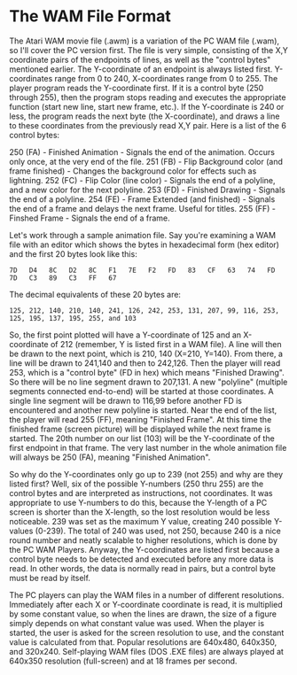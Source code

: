 # The WAM File Format

The Atari WAM movie file (.awm) is a variation of the PC WAM file (.wam), so I'll cover the PC version first.  The file is very simple, consisting of the X,Y coordinate pairs of the endpoints of lines, as well as the "control bytes" mentioned earlier.  The Y-coordinate of an endpoint is always listed first.  Y-coordinates range from 0 to 240, X-coordinates range from 0 to 255.  The player program reads the Y-coordinate first.  If it is a control byte (250 through 255), then the program stops reading and executes the appropriate function (start new line, start new frame, etc.).  If the Y-coordinate is 240 or less, the program reads the next byte (the X-coordinate), and draws a line to these coordinates from the previously read X,Y pair.  Here is a list of the 6 control bytes:

250 (FA)  - Finished Animation - Signals the end of the animation.  Occurs only once, at the very end of the file.
251 (FB) - Flip Background color (and frame finished) - Changes the background color for effects such as lightning.
252 (FC) - Flip Color (line color) - Signals the end of a polyline, and a new color for the next polyline.
253 (FD) - Finished Drawing - Signals the end of a polyline.
254 (FE) - Frame Extended (and finished) - Signals the end of a frame and delays the next frame.  Useful for titles.
255 (FF) - Finshed Frame - Signals the end of a frame.

Let's work through a sample animation file.  Say you're examining a WAM file with an editor which shows the bytes in hexadecimal form (hex editor) and the first 20 bytes look like this:

```
7D   D4   8C   D2   8C   F1   7E   F2   FD   83   CF   63   74   FD   7D   C3   89   C3   FF   67
```

The decimal equivalents of these 20 bytes are:

```
125, 212, 140, 210, 140, 241, 126, 242, 253, 131, 207, 99, 116, 253, 125, 195, 137, 195, 255, and 103
```

So, the first point plotted will have a Y-coordinate of 125 and an X-coordinate of 212 (remember, Y is listed first in a WAM file).  A line will then be drawn to the next point, which is 210, 140 (X=210, Y=140).  From there, a line will be drawn to 241,140 and then to 242,126.  Then the player will read 253, which is a "control byte" (FD in hex) which means "Finished Drawing".  So there will be no line segment drawn to 207,131.  A new "polyline" (multiple segments connected end-to-end) will be started at those coordinates.  A single line segment will be drawn to 116,99 before another FD is encountered and another new polyline is started.  Near the end of the list, the player will read 255 (FF), meaning "Finished Frame".  At this time the finished frame (screen picture) will be displayed while the next frame is started.  The 20th number on our list (103) will be the Y-coordinate of the first endpoint in that frame.  The very last number in the whole animation file will always be 250 (FA), meaning "Finished Animation".

So why do the Y-coordinates only go up to 239 (not 255) and why are they listed first?  Well, six of the possible Y-numbers (250 thru 255) are the control bytes and are interpreted as instructions, not coordinates.  It was appropriate to use Y-numbers to do this, because the Y-length of a PC screen is shorter than the X-length, so the lost resolution would be less noticeable.  239 was set as the maximum Y value, creating 240 possible Y-values (0-239). The total of 240 was used, not 250, because 240 is a nice round number and neatly scalable to higher resolutions, which is done by the PC WAM Players.  Anyway, the Y-coordinates are listed first because a control byte needs to be detected and executed before any more data is read.  In other words, the data is normally read in pairs, but a control byte must be read by itself.

The PC players can play the WAM files in a number of different resolutions.  Immediately after each X or Y-coordinate coordinate is read, it is multiplied by some constant value, so when the lines are drawn, the size of a figure simply depends on what constant value was used.  When the player is started, the user is asked for the screen resolution to use, and the constant value is calculated from that.  Popular resolutions are 640x480, 640x350, and 320x240.  Self-playing WAM files (DOS .EXE files) are always played at 640x350 resolution (full-screen) and at 18 frames per second.